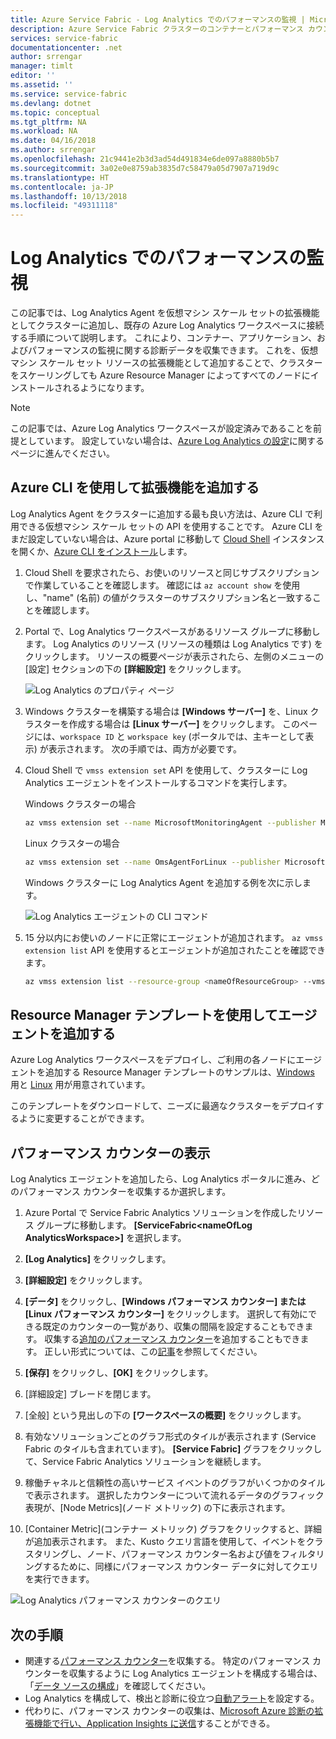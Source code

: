 ```yaml
---
title: Azure Service Fabric - Log Analytics でのパフォーマンスの監視 | Microsoft Docs
description: Azure Service Fabric クラスターのコンテナーとパフォーマンス カウンターを監視するように Log Analytics Agent を設定する方法を説明します。
services: service-fabric
documentationcenter: .net
author: srrengar
manager: timlt
editor: ''
ms.assetid: ''
ms.service: service-fabric
ms.devlang: dotnet
ms.topic: conceptual
ms.tgt_pltfrm: NA
ms.workload: NA
ms.date: 04/16/2018
ms.author: srrengar
ms.openlocfilehash: 21c9441e2b3d3ad54d491834e6de097a8880b5b7
ms.sourcegitcommit: 3a02e0e8759ab3835d7c58479a05d7907a719d9c
ms.translationtype: HT
ms.contentlocale: ja-JP
ms.lasthandoff: 10/13/2018
ms.locfileid: "49311118"
---
```

# <a name="performance-monitoring-with-log-analytics"></a>Log Analytics でのパフォーマンスの監視

この記事では、Log Analytics Agent を仮想マシン スケール セットの拡張機能としてクラスターに追加し、既存の Azure Log Analytics ワークスペースに接続する手順について説明します。 これにより、コンテナー、アプリケーション、およびパフォーマンスの監視に関する診断データを収集できます。 これを、仮想マシン スケール セット リソースの拡張機能として追加することで、クラスターをスケーリングしても Azure Resource Manager によってすべてのノードにインストールされるようになります。

> [!NOTE]
> この記事では、Azure Log Analytics ワークスペースが設定済みであることを前提としています。 設定していない場合は、[Azure Log Analytics の設定](service-fabric-diagnostics-oms-setup.md)に関するページに進んでください。

## <a name="add-the-agent-extension-via-azure-cli"></a>Azure CLI を使用して拡張機能を追加する

Log Analytics Agent をクラスターに追加する最も良い方法は、Azure CLI で利用できる仮想マシン スケール セットの API を使用することです。 Azure CLI をまだ設定していない場合は、Azure portal に移動して [Cloud Shell](../cloud-shell/overview.md) インスタンスを開くか、[Azure CLI をインストール](https://docs.microsoft.com/cli/azure/install-azure-cli)します。

1. Cloud Shell を要求されたら、お使いのリソースと同じサブスクリプションで作業していることを確認します。 確認には `az account show` を使用し、"name" (名前) の値がクラスターのサブスクリプション名と一致することを確認します。

2. Portal で、Log Analytics ワークスペースがあるリソース グループに移動します。 Log Analytics のリソース (リソースの種類は Log Analytics です) をクリックします。 リソースの概要ページが表示されたら、左側のメニューの [設定] セクションの下の **[詳細設定]** をクリックします。

    ![Log Analytics のプロパティ ページ](media/service-fabric-diagnostics-oms-agent/oms-advanced-settings.png)
 
3. Windows クラスターを構築する場合は **[Windows サーバー]** を、Linux クラスターを作成する場合は **[Linux サーバー]** をクリックします。 このページには、`workspace ID` と `workspace key` (ポータルでは、主キーとして表示) が表示されます。 次の手順では、両方が必要です。

4. Cloud Shell で `vmss extension set` API を使用して、クラスターに Log Analytics エージェントをインストールするコマンドを実行します。

    Windows クラスターの場合
    
    ```sh
    az vmss extension set --name MicrosoftMonitoringAgent --publisher Microsoft.EnterpriseCloud.Monitoring --resource-group <nameOfResourceGroup> --vmss-name <nameOfNodeType> --settings "{'workspaceId':'<Log AnalyticsworkspaceId>'}" --protected-settings "{'workspaceKey':'<Log AnalyticsworkspaceKey>'}"
    ```

    Linux クラスターの場合

    ```sh
    az vmss extension set --name OmsAgentForLinux --publisher Microsoft.EnterpriseCloud.Monitoring --resource-group <nameOfResourceGroup> --vmss-name <nameOfNodeType> --settings "{'workspaceId':'<Log AnalyticsworkspaceId>'}" --protected-settings "{'workspaceKey':'<Log AnalyticsworkspaceKey>'}"
    ```

    Windows クラスターに Log Analytics Agent を追加する例を次に示します。

    ![Log Analytics エージェントの CLI コマンド](media/service-fabric-diagnostics-oms-agent/cli-command.png)
 
5. 15 分以内にお使いのノードに正常にエージェントが追加されます。 `az vmss extension list` API を使用するとエージェントが追加されたことを確認できます。

    ```sh
    az vmss extension list --resource-group <nameOfResourceGroup> --vmss-name <nameOfNodeType>
    ```

## <a name="add-the-agent-via-the-resource-manager-template"></a>Resource Manager テンプレートを使用してエージェントを追加する

Azure Log Analytics ワークスペースをデプロイし、ご利用の各ノードにエージェントを追加する Resource Manager テンプレートのサンプルは、[Windows](https://github.com/Azure-Samples/service-fabric-cluster-templates/tree/master/5-VM-Windows-OMS-UnSecure) 用と [Linux](https://github.com/ChackDan/Service-Fabric/tree/master/ARM%20Templates/SF%20OMS%20Samples/Linux) 用が用意されています。

このテンプレートをダウンロードして、ニーズに最適なクラスターをデプロイするように変更することができます。

## <a name="view-performance-counters"></a>パフォーマンス カウンターの表示

Log Analytics エージェントを追加したら、Log Analytics ポータルに進み、どのパフォーマンス カウンターを収集するか選択します。 

1. Azure Portal で Service Fabric Analytics ソリューションを作成したリソース グループに移動します。 **[ServiceFabric\<nameOfLog AnalyticsWorkspace\>]** を選択します。

2. **[Log Analytics]** をクリックします。

3. **[詳細設定]** をクリックします。

4. **[データ]** をクリックし、**[Windows パフォーマンス カウンター] または [Linux パフォーマンス カウンター]** をクリックします。 選択して有効にできる既定のカウンターの一覧があり、収集の間隔を設定することもできます。 収集する[追加のパフォーマンス カウンター](service-fabric-diagnostics-event-generation-perf.md)を追加することもできます。 正しい形式については、この[記事](https://msdn.microsoft.com/library/windows/desktop/aa373193(v=vs.85).aspx)を参照してください。

5. **[保存]** をクリックし、**[OK]** をクリックします。

6. [詳細設定] ブレードを閉じます。

7. [全般] という見出しの下の **[ワークスペースの概要]** をクリックします。

8. 有効なソリューションごとのグラフ形式のタイルが表示されます (Service Fabric のタイルも含まれています)。 **[Service Fabric]** グラフをクリックして、Service Fabric Analytics ソリューションを継続します。

9. 稼働チャネルと信頼性の高いサービス イベントのグラフがいくつかのタイルで表示されます。 選択したカウンターについて流れるデータのグラフィック表現が、[Node Metrics]\(ノード メトリック\) の下に表示されます。 

10. [Container Metric]\(コンテナー メトリック\) グラフをクリックすると、詳細が追加表示されます。 また、Kusto クエリ言語を使用して、イベントをクラスタリングし、ノード、パフォーマンス カウンター名および値をフィルタリングするために、同様にパフォーマンス カウンター データに対してクエリを実行できます。

![Log Analytics パフォーマンス カウンターのクエリ](media/service-fabric-diagnostics-event-analysis-oms/oms_node_metrics_table.PNG)

## <a name="next-steps"></a>次の手順

* 関連する[パフォーマンス カウンター](service-fabric-diagnostics-event-generation-perf.md)を収集する。 特定のパフォーマンス カウンターを収集するように Log Analytics エージェントを構成する場合は、「[データ ソースの構成](../log-analytics/log-analytics-data-sources.md#configuring-data-sources)」を確認してください。
* Log Analytics を構成して、検出と診断に役立つ[自動アラート](../log-analytics/log-analytics-alerts.md)を設定する。
* 代わりに、パフォーマンス カウンターの収集は、[Microsoft Azure 診断の拡張機能で行い、Application Insights に送信](service-fabric-diagnostics-event-analysis-appinsights.md#add-the-ai-sink-to-the-resource-manager-template)することができる。
